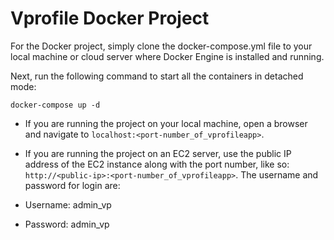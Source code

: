 # Vprofile Docker Project
For the Docker project, simply clone the docker-compose.yml file to your local machine or cloud server where Docker Engine is installed and running.

Next, run the following command to start all the containers in detached mode:

```
docker-compose up -d
```

- If you are running the project on your local machine, open a browser and navigate to ```localhost:<port-number_of_vprofileapp>```.
- If you are running the project on an EC2 server, use the public IP address of the EC2 instance along with the port number, like so: ```http://<public-ip>:<port-number_of_vprofileapp>```.
The username and password for login are:

- Username: admin_vp
- Password: admin_vp

